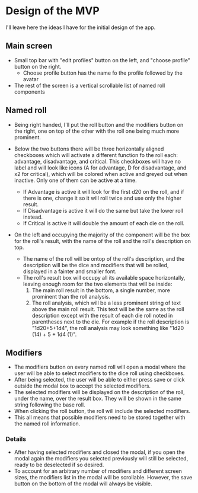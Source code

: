 # Design of the MVP

I'll leave here the ideas I have for the initial design of the app.

## Main screen

- Small top bar with "edit profiles" button on the left, and "choose profile" button on the right.
  - Choose profile button has the name fo the profile followed by the avatar
- The rest of the screen is a vertical scrollable list of named roll components

## Named roll

- Being right handed, I'll put the roll button and the modifiers button on the right, one on top of the other with the roll one being much more prominent.
- Below the two buttons there will be three horizontally aligned checkboxes which will activate a different function fo the roll each: advantage, disadvantage, and critical. This checkboxes will have no label and will look like icons (A for advantage, D for disadvantage, and x2 for critical), which will be colored when active and greyed out when inactive. Only one of them can be active at a time.

  - If Advantage is active it will look for the first d20 on the roll, and if there is one, change it so it will roll twice and use only the higher result.
  - If Disadvantage is active it will do the same but take the lower roll instead.
  - If Critical is active it will double the amount of each die on the roll.

- On the left and occupying the majority of the component will be the box for the roll's result, with the name of the roll and the roll's description on top.
  - The name of the roll will be ontop of the roll's description, and the description will be the dice and modifiers that will be rolled, displayed in a fainter and smaller font.
  - The roll's result box will occupy all its available space horizontally, leaving enough room for the two elements that will be inside:
    1. The main roll result in the bottom, a single number, more prominent than the roll analysis.
    2. The roll analysis, which will be a less prominent string of text above the main roll result. This text will be the same as the roll description except with the result of each die roll noted in parentheses next to the die. For example if the roll description is "1d20+5+1d4", the roll analysis may look something like "1d20 (14) + 5 + 1d4 (1)".

## Modifiers

- The modifiers button on every named roll will open a modal where the user will be able to select modifiers to the dice roll using checkboxes.
- After being selected, the user will be able to either press save or click outside the modal box to accept the selected modifiers.
- The selected modifiers will be displayed on the description of the roll, under the name, over the result box. They will be shown in the same string following the base roll.
- When clicking the roll button, the roll will include the selected modifiers.
- This all means that possible modifiers need to be stored together with the named roll information.

### Details

- After having selected modifiers and closed the modal, if you open the modal again the modifiers you selected previously will still be selected, ready to be deselected if so desired.
- To account for an arbitrary number of modifiers and different screen sizes, the modifiers list in the modal will be scrollable. However, the save button on the bottom of the modal will always be visible.
